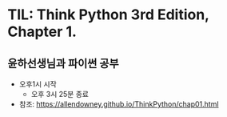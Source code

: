 # TIL: Think Python 3rd Edition, Chapter 1.

## 윤하선생님과 파이썬 공부
- 오후1시 시작
  - 오후 3시 25분 종료
- 참조: https://allendowney.github.io/ThinkPython/chap01.html
